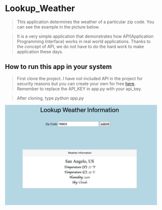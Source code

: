 # Lookup_Weather
> This application determines the weather of a particular zip code. You can see the example in the picture below. 

> It is a very simple application that demonstrates how API(Application Programming Interface) works in real world applications. Thanks to the concept of API, we do not have to do the hard work to make application these days.

## How to run this app in your system
> First clone the project. I have not included API in the project for security reasons but you can create your own for free [here](https://openweathermap.org/api). Remember to replace the API_KEY in app.py with your api_key.

> After cloning, type *python app.py*

![lookup weather app](/images/lookup_weather.png)
